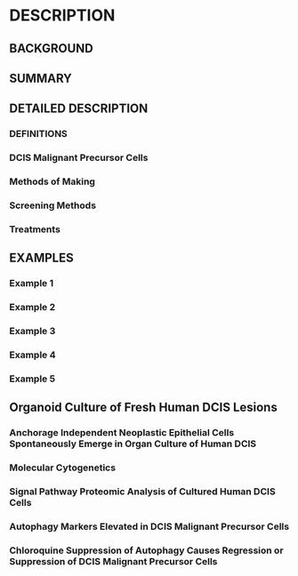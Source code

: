 # DESCRIPTION

## BACKGROUND

## SUMMARY

## DETAILED DESCRIPTION

### DEFINITIONS

### DCIS Malignant Precursor Cells

### Methods of Making

### Screening Methods

### Treatments

## EXAMPLES

### Example 1

### Example 2

### Example 3

### Example 4

### Example 5

## Organoid Culture of Fresh Human DCIS Lesions

### Anchorage Independent Neoplastic Epithelial Cells Spontaneously Emerge in Organ Culture of Human DCIS

### Molecular Cytogenetics

### Signal Pathway Proteomic Analysis of Cultured Human DCIS Cells

### Autophagy Markers Elevated in DCIS Malignant Precursor Cells

### Chloroquine Suppression of Autophagy Causes Regression or Suppression of DCIS Malignant Precursor Cells


